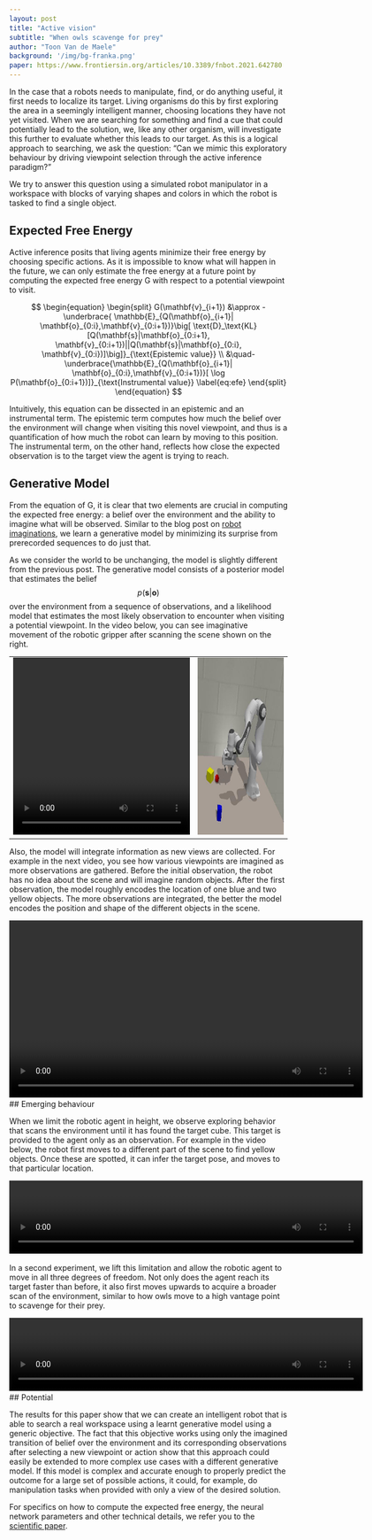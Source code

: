```yaml
---
layout: post
title: "Active vision"
subtitle: "When owls scavenge for prey"
author: "Toon Van de Maele"
background: '/img/bg-franka.png'
paper: https://www.frontiersin.org/articles/10.3389/fnbot.2021.642780
---
```


In the case that a robots needs to manipulate, find, or do anything useful, it first needs to localize its target. Living organisms do this by first exploring the area in a seemingly intelligent manner, choosing locations they have not yet visited. When we are searching for something and find a cue that could potentially lead to the solution, we, like any other organism, will investigate this further to evaluate whether this leads to our target. As this is a logical approach to searching, we ask the question: “Can we mimic this exploratory behaviour by driving viewpoint selection through the active inference paradigm?”

We try to answer this question using a simulated robot manipulator in a workspace with blocks of varying shapes and colors in which the robot is tasked to find a single object.


## Expected Free Energy

Active inference posits that living agents minimize their free energy by choosing specific actions. As it is impossible to know what will happen in the future, we can only estimate the free energy at a future point by computing the expected free energy G with respect to a potential viewpoint to visit.

$$
    \begin{equation}
        \begin{split}
        G(\mathbf{v}_{i+1})
        &\approx
            -\underbrace{
            \mathbb{E}_{Q(\mathbf{o}_{i+1}| \mathbf{o}_{0:i},\mathbf{v}_{0:i+1})}\big[
            \text{D}_\text{KL}[Q(\mathbf{s}|\mathbf{o}_{0:i+1}, \mathbf{v}_{0:i+1})||Q(\mathbf{s}|\mathbf{o}_{0:i}, \mathbf{v}_{0:i})]\big]}_{\text{Epistemic value}} \\
            &\quad-
            \underbrace{\mathbb{E}_{Q(\mathbf{o}_{i+1}| \mathbf{o}_{0:i},\mathbf{v}_{0:i+1})}[
            \log P(\mathbf{o}_{0:i+1})]}_{\text{Instrumental value}}
        \label{eq:efe}
        \end{split}
    \end{equation}
$$


Intuitively, this equation can be dissected in an epistemic and an instrumental term. The epistemic term computes how much the belief over the environment will change when visiting this novel viewpoint, and thus is a quantification of how much the robot can learn by moving to this position. The instrumental term, on the other hand, reflects how close the expected observation is to the target view the agent is trying to reach.

## Generative Model

From the equation of G, it is clear that two elements are crucial in computing the expected free energy: a belief over the environment and the ability to imagine what will be observed.  Similar to the blog post on [robot imaginations](https://thesmartrobot.github.io/2020/08/13/robot-navigation.html), we learn a generative model by minimizing its surprise from prerecorded sequences to do just that.

As we consider the world to be unchanging, the model is slightly different from the previous post. The generative model consists of a posterior model that estimates the belief $$ p(\mathbf{s} \vert \mathbf{o}) $$ over the environment from a sequence of observations, and a likelihood model that estimates the most likely observation to encounter when visiting a potential viewpoint. In the video below, you can see imaginative movement of the robotic gripper after scanning the scene shown on the right.

<table>
<tr>
<td>
<video width="320" height="320" controls>
  <source src="/video/04_robot_imaginations.mp4" type="video/mp4">
Your browser does not support the video tag.
</video>
</td>
<td>
<img width="320" height="320" src="/img/04_scene.jpeg">
</td>
</tr>
</table>

Also, the model will integrate information as new views are collected. For example in the next video, you see how various viewpoints are imagined as more observations are gathered. Before the initial observation, the robot has no idea about the scene and will imagine random objects. After the first observation, the model roughly encodes the location of one blue and two yellow objects. The more observations are integrated, the better the model encodes the position and shape of the different objects in the scene.

<video width="640" height="320" controls>
  <source src="/video/04_reconstructions.mp4" type="video/mp4">
Your browser does not support the video tag.
</video>

<br/>
## Emerging behaviour

When we limit the robotic agent in height, we observe exploring behavior that scans the environment until it has found the target cube. This target is provided to the agent only as an observation. For example in the video below, the robot first moves to a different part of the scene to find yellow objects. Once these are spotted, it can infer the target pose, and moves to that particular location.

<video width="640" height="132" controls>
  <source src="/video/04_active_vision_2d.mp4" type="video/mp4">
Your browser does not support the video tag.
</video>

In a second experiment, we lift this limitation and allow the robotic agent to move in all three degrees of freedom. Not only does the agent reach its target faster than before, it also first moves upwards to acquire a broader scan of the environment, similar to how owls move to a high vantage point to scavenge for their prey.

<video width="640" height="132" controls>
  <source src="/video/04_active_vision.mp4" type="video/mp4">
Your browser does not support the video tag.
</video>

<br/>
## Potential

The results for this paper show that we can create an intelligent robot that is able to search a real workspace using a learnt generative model using a generic objective. The fact that this objective works using only the imagined transition of belief over the environment and its corresponding observations after selecting a new viewpoint or action show that this approach could easily be extended to more complex use cases with a different generative model. If this model is complex and accurate enough to properly predict the outcome for a large set of possible actions, it could, for example, do manipulation tasks when provided with only a view of the desired solution.

For specifics on how to compute the expected free energy, the neural network parameters and other technical details, we refer you to the [scientific paper](https://www.frontiersin.org/articles/10.3389/fnbot.2021.642780).



